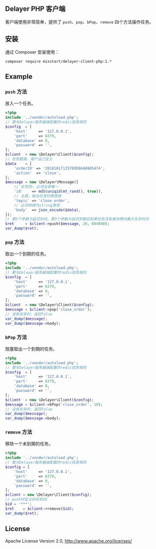 ## Delayer PHP 客户端

客户端使用非常简单，提供了 `push`、`pop`、`bPop`、`remove` 四个方法操作任务。

## 安装

通过 Composer 安装使用：

```shell
composer require mixstart/delayer-client-php:1.*
```

## Example

### `push` 方法

放入一个任务。

```php
<?php
include '../vendor/autoload.php';
// 要与Delayer服务器端配置的redis信息相同
$config  = [
    'host'     => '127.0.0.1',
    'port'     => 6379,
    'database' => 0,
    'password' => '',
];
$client  = new \Delayer\Client($config);
// 任务数据，用户自己定义
$data    = [
    'orderID' => '2018101712578956648885474',
    'action'  => 'close',
];
$message = new \Delayer\Message([
    // 任务ID，必须全局唯一
    'id'    => md5(uniqid(mt_rand(), true)),
    // 主题，取出任务时需使用
    'topic' => 'close_order',
    // 必须转换为string类型
    'body'  => json_encode($data),
]);
// 第2个参数为延迟时间，第3个参数为延迟到期后如果任务没有被消费的最大生存时间
$ret     = $client->push($message, 20, 604800);
var_dump($ret);
```

### `pop` 方法

取出一个到期的任务。

```php
<?php
include '../vendor/autoload.php';
// 要与Delayer服务器端配置的redis信息相同
$config  = [
    'host'     => '127.0.0.1',
    'port'     => 6379,
    'database' => 0,
    'password' => '',
];
$client  = new \Delayer\Client($config);
$message = $client->pop('close_order');
// 没有任务时，返回false
var_dump($message);
var_dump($message->body);
```

### `bPop` 方法

阻塞取出一个到期的任务。

```php
<?php
include '../vendor/autoload.php';
// 要与Delayer服务器端配置的redis信息相同
$config  = [
    'host'     => '127.0.0.1',
    'port'     => 6379,
    'database' => 0,
    'password' => '',
];
$client  = new \Delayer\Client($config);
$message = $client->bPop('close_order', 10);
// 没有任务时，返回false
var_dump($message);
var_dump($message->body);
```

### `remove` 方法

移除一个未到期的任务。

```php
<?php
include '../vendor/autoload.php';
// 要与Delayer服务器端配置的redis信息相同
$config = [
    'host'     => '127.0.0.1',
    'port'     => 6379,
    'database' => 0,
    'password' => '',
];
$client = new \Delayer\Client($config);
// push时定义的任务ID
$id = '***';
$ret    = $client->remove($id);
var_dump($ret);
```

## License

Apache License Version 2.0, http://www.apache.org/licenses/
